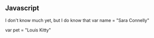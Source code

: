## Javascript
I don't know much yet, but I do know that
var name = "Sara Connelly"

var pet = "Louis Kitty" 